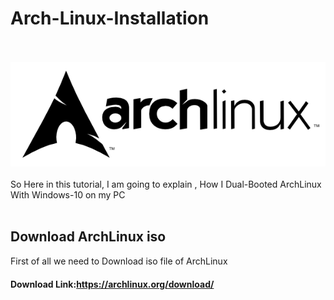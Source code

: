 # Arch-Linux-Installation
<br><br>
![](/images/archlinux.png) <br><br>
So Here in this tutorial, I am going to explain , How I Dual-Booted ArchLinux With Windows-10 
on my PC
<br><br>
## Download ArchLinux iso
First of all we need to Download iso file of ArchLinux
<br>
#### Download Link:https://archlinux.org/download/
